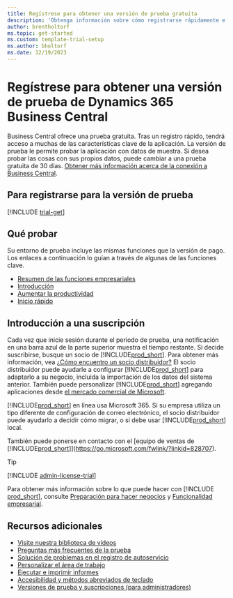 ```yaml
---
title: Regístrese para obtener una versión de prueba gratuita
description: 'Obtenga información sobre cómo registrarse rápidamente e iniciar una prueba gratuita de Dynamics 365 Business Central. Explore la aplicación con recorridos y vídeos, y encuentre más recursos de aprendizaje.'
author: brentholtorf
ms.topic: get-started
ms.custom: template-trial-setup
ms.author: bholtorf
ms.date: 12/19/2023
---
```


# Regístrese para obtener una versión de prueba de Dynamics 365 Business Central

Business Central ofrece una prueba gratuita. Tras un registro rápido, tendrá acceso a muchas de las características clave de la aplicación. La versión de prueba le permite probar la aplicación con datos de muestra. Si desea probar las cosas con sus propios datos, puede cambiar a una prueba gratuita de 30 días. [Obtener más información acerca de la conexión a Business Central](across-business-functionality.md).  

## Para registrarse para la versión de prueba

[!INCLUDE [trial-get](includes/trial-get.md)]

## Qué probar

Su entorno de prueba incluye las mismas funciones que la versión de pago. Los enlaces a continuación lo guían a través de algunas de las funciones clave.

- [Resumen de las funciones empresariales](across-business-functionality.md)  
- [Introducción](ui-get-ready-business.md#get-started)  
- [Aumentar la productividad](ui-work-product.md)  
- [Inicio rápido](quick-start-business-central.md)  

## Introducción a una suscripción

Cada vez que inicie sesión durante el periodo de prueba, una notificación en una barra azul de la parte superior muestra el tiempo restante. Si decide suscribirse, busque un socio de [!INCLUDE[prod_short](includes/prod_short.md)]. Para obtener más información, vea [¿Cómo encuentro un socio distribuidor?](/dynamics365/business-central/across-faq#how-do-i-find-a-reselling-partner) El socio distribuidor puede ayudarle a configurar [!INCLUDE[prod_short](includes/prod_short.md)] para adaptarlo a su negocio, incluida la importación de los datos del sistema anterior. También puede personalizar [!INCLUDE[prod_short](includes/prod_short.md)] agregando aplicaciones desde [el mercado comercial de Microsoft](https://go.microsoft.com/fwlink/?linkid=2081646).  

[!INCLUDE[prod_short](includes/prod_short.md)] en línea usa Microsoft 365. Si su empresa utiliza un tipo diferente de configuración de correo electrónico, el socio distribuidor puede ayudarlo a decidir cómo migrar, o si debe usar [!INCLUDE[prod_short](includes/prod_short.md)] local.  

También puede ponerse en contacto con el [equipo de ventas de [!INCLUDE[prod_short](includes/prod_short.md)]](https://go.microsoft.com/fwlink/?linkid=828707).  

> [!TIP]
> [!INCLUDE [admin-license-trial](includes/admin-license-trial.md)]

Para obtener más información sobre lo que puede hacer con [!INCLUDE [prod_short](includes/prod_short.md)], consulte [Preparación para hacer negocios](ui-get-ready-business.md) y [Funcionalidad empresarial](across-business-functionality.md).  

## Recursos adicionales

- [Visite nuestra biblioteca de vídeos](across-videos.md)  
- [Preguntas más frecuentes de la prueba](trial-faq.md)  
- [Solución de problemas en el registro de autoservicio](ui-troubleshoot-self-signup.md)  
- [Personalizar el área de trabajo](ui-personalization-user.md)  
- [Ejecutar e imprimir informes](ui-work-report.md)  
- [Accesibilidad y métodos abreviados de teclado](ui-accessibility.md)  
- [Versiones de prueba y suscripciones (para administradores)](/dynamics365/business-central/dev-itpro/administration/trials-subscriptions)  
